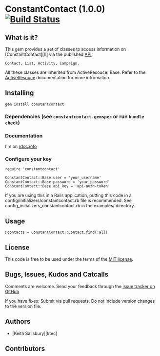 # ConstantContact (1.0.0) [![Build Status](https://secure.travis-ci.org/tapajos/constantcontact.png)](http://travis-ci.org/tapajos/constantcontact)

## What is it?
This gem provides a set of classes to access information on [ConstantContact][h] via the published [API][api]:

    Contact, List, Activity, Campaign.

All these classes are inherited from ActiveResouce::Base. Refer to the [ActiveResouce][ar] documentation for more information.

## Installing

    gem install constantcontact

### Dependencies (see <code>constantcontact.gemspec</code> or run <code>bundle check</code>)

### Documentation

  I'm on [rdoc.info][rdoc]

### Configure your key
    
    require 'constantcontact'
    
    ConstantContact::Base.user = 'your_username'
    ConstantContact::Base.password = 'your_password'
    ConstantContact::Base.api_key = 'api-auth-token'

If you are using this in a Rails application, putting this code in a config/initializers/constantcontact.rb
file is recommended. See config_initializers_constantcontact.rb in the examples/ directory.

## Usage

    @contacts = ConstantContact::Contact.find(:all)
    
## License

This code is free to be used under the terms of the [MIT license][mit].

## Bugs, Issues, Kudos and Catcalls

Comments are welcome. Send your feedback through the [issue tracker on GitHub][i]

If you have fixes: Submit via pull requests. Do not include version changes to the 
version file. 

## Authors

* [Keith Salisbury][ktec]

## Contributors




[api]: http://developer.37signals.com/highrise
[ar]: http://api.rubyonrails.org/classes/ActiveResource/Base.html
[c]:  http://api.rubyonrails.org/classes/ActiveSupport/Cache
[cc]:  http://www.constantcontact.com/
[i]:  https://github.com/ktec/constantcontact/issues
[mit]:http://www.opensource.org/licenses/mit-license.php
[rdoc]: http://rdoc.info/projects/tapajos/highrise

